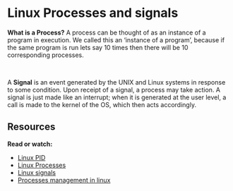 # Linux Processes and signals

<p>
<b>What is a Process?</b> A process can be thought of as an instance of a program in execution. We called this an ‘instance of a program’, because if the same program is run lets say 10 times then there will be 10 corresponding processes.
</p>

<br>
<p>
A <b>Signal</b> is an event generated by the UNIX and Linux systems in response to some condition. Upon receipt of a signal, a process may take action.
A signal is just made like an interrupt; when it is generated at the user level, a call is made to the kernel of the OS, which then acts accordingly.
</p>

## Resources

<b>Read or watch:</b>

- [Linux PID](http://www.linfo.org/pid.html)
- [Linux Processes](https://www.thegeekstuff.com/2012/03/linux-processes-environment/)
- [Linux signals](https://www.educative.io/answers/what-are-linux-signals)
- [Processes management in linux](https://www.digitalocean.com/community/tutorials/process-management-in-linux)

